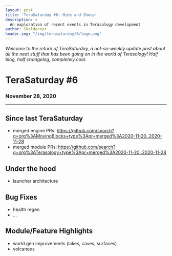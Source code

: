 ```yaml
---
layout: post
title: 'TeraSaturday #6: Hide and Sheep'
description: >
  An exploration of recent events in Terasology development
author: Skaldarnar
header-img: "/img/terasaturday/6/logo.png"
---
```


_Welcome to the return of TeraSaturday, a not-so-weekly update post about all the neat stuff that has been going on in
the world of Terasology! Half blog, half changelog, completely cool._

# TeraSaturday #6

### November 28, 2020

------------------------

## Since last TeraSaturday

- merged engine PRs: https://github.com/search?q=org%3AMovingBlocks+type%3Apr+merged%3A2020-11-20..2020-11-28
- merged module PRs: https://github.com/search?q=org%3ATerasology+type%3Apr+merged%3A2020-11-20..2020-11-28

## Under the hood

- launcher architecture

## Bug Fixes

- health regen
- ...

## Module/Feature Highlights

- world gen improvements (lakes, caves, surfaces)
- volcanoes

<!-- References -->
[IDEA 2020.1]: https://www.jetbrains.com/idea/download/#section=windows
[engine repository]: https://github.com/MovingBlocks/Terasology
[downloading from GitHub]: https://github.com/MovingBlocks/Terasology/archive/develop.zip
[fetching with git]: https://github.com/MovingBlocks/Terasology.git
[the forums]: http://forum.terasology.org/forum/
[Discord server]: https://discord.gg/terasology